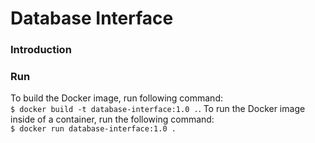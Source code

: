 # Database Interface
### Introduction
### Run
To build the Docker image, run following command:   
`$ docker build -t database-interface:1.0 .`. 
To run the Docker image inside of a container, run the following command:  
`$ docker run database-interface:1.0 .`
